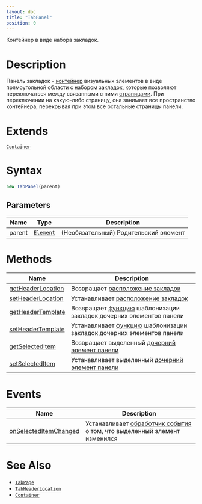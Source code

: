 ```yaml
---
layout: doc
title: "TabPanel"
position: 0
---
```


Контейнер в виде набора закладок.

# Description

Панель закладок - [контейнер](../../Core/Elements/Container/) визуальных элементов в виде прямоугольной
области с набором закладок, которые позволяют переключаться между связанными с ними [страницами](TabPage/).
При переключении на какую-либо страницу, она занимает все пространство контейнера, перекрывая при этом
все остальные страницы панели.

# Extends

[`Container`](../../Core/Elements/Container/)

# Syntax

```js
new TabPanel(parent)
```

## Parameters

|Name|Type|Description|
|----|----|-----------|
|parent|[`Element`](../../Core/Elements/Element)| (Необязательный) Родительский элемент|

# Methods

|Name|Description|
|----|-----------|
|[getHeaderLocation](TabPanel.getHeaderLocation/)|Возвращает [расположение закладок](TabHeaderLocation/)|
|[setHeaderLocation](TabPanel.setHeaderLocation/)|Устанавливает [расположение закладок](TabHeaderLocation/)|
|[getHeaderTemplate](TabPanel.getHeaderTemplate/)|Возвращает [функцию](../../Core/Script/) шаблонизации закладок дочерних элементов панели|
|[setHeaderTemplate](TabPanel.setHeaderTemplate/)|Устанавливает [функцию](../../Core/Script/) шаблонизации закладок дочерних элементов панели|
|[getSelectedItem](TabPanel.getSelectedItem/)|Возвращает выделенный [дочерний элемент панели](TabPage/)|
|[setSelectedItem](TabPanel.setSelectedItem/)|Устанавливает выделенный [дочерний элемент панели](TabPage/)|

# Events

|Name|Description|
|----|-----------|
|[onSelectedItemChanged](TabPanel.onSelectedItemChanged/)|Устанавливает [обработчик события](../../Core/Script/) о том, что выделенный элемент изменился|

# See Also

* [`TabPage`](TabPage/)
* [`TabHeaderLocation`](TabHeaderLocation/)
* [`Container`](../../Core/Elements/Container/)
